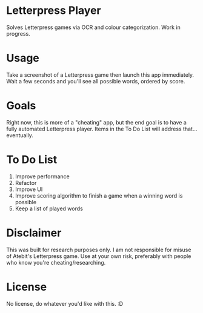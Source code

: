 # Letterpress Player

Solves Letterpress games via OCR and colour categorization. Work in progress.

# Usage

Take a screenshot of a Letterpress game then launch this app immediately. Wait a few seconds and you'll see all possible words, ordered by score.

# Goals

Right now, this is more of a "cheating" app, but the end goal is to have a fully automated Letterpress player. Items in the To Do List will address that... eventually.

# To Do List

1. Improve performance
2. Refactor
3. Improve UI
4. Improve scoring algorithm to finish a game when a winning word is possible
5. Keep a list of played words

# Disclaimer

This was built for research purposes only. I am not responsible for misuse of Atebit's Letterpress game. Use at your own risk, preferably with people who know you're cheating/researching.

# License

No license, do whatever you'd like with this. :D